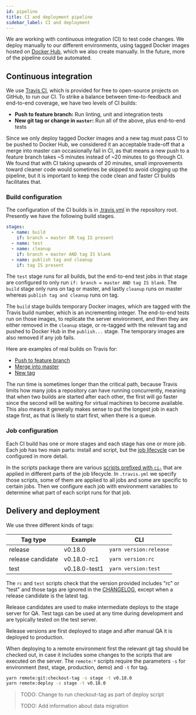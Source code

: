 ```yaml
---
id: pipeline
title: CI and deployment pipeline
sidebar_label: CI and deployment
---
```


We are working with continuous integration (CI) to test code changes. We deploy
manually to our different environments, using tagged Docker images hosted on
[Docker Hub](https://hub.docker.com/), which we also create manually. In the
future, more of the pipeline could be automated.

## Continuous integration

We use [Travis CI](https://travis-ci.org), which is provided for free to
open-source projects on GitHub, to run our CI. To strike a balance between
time-to-feedback and end-to-end coverage, we have two levels of CI builds:

- **Push to feature branch:** Run linting, unit and integration tests
- **New git tag or change in `master`:** Run all of the above, plus end-to-end
  tests

Since we only deploy tagged Docker images and a new tag must pass CI to be
pushed to Docker Hub, we considered it an acceptable trade-off that a merge into
master can occasionally fail in CI, as that means a new push to a feature branch
takes ~5 minutes instead of ~20 minutes to go through CI. We found that with CI
taking upwards of 20 minutes, small improvements toward cleaner code would
sometimes be skipped to avoid clogging up the pipeline, but it is important to
keep the code clean and faster CI builds facilitates that.

### Build configuration

The configuration of the CI builds is in
[.travis.yml](https://github.com/DINA-Web/dina-collections/blob/master/.travis.yml)
in the repository root. Presently we have the following build stages.

```yaml
stages:
  - name: build
    if: branch = master OR tag IS present
  - name: test
  - name: cleanup
    if: branch = master AND tag IS blank
  - name: publish tag and cleanup
    if: tag IS present
```

The `test` stage runs for all builds, but the end-to-end test jobs in that stage
are configured to only run `if: branch = master AND tag IS blank`. The `build`
stage only runs on tag or master, and lastly `cleanup` runs on master whereas
`publish tag and cleanup` runs on tag.

The `build` stage builds temporary Docker images, which are tagged with the
Travis build number, which is an incrementing integer. The end-to-end tests run
on those images, to replicate the server environment, and then they are either
removed in the `cleanup` stage, or re-tagged with the relevant tag and pushed to
Docker Hub in the `publish...` stage. The temporary images are also removed if
any job fails.

Here are examples of real builds on Travis for:

- [Push to feature branch](https://travis-ci.org/DINA-Web/dina-collections/builds/514668028)
- [Merge into master](https://travis-ci.org/DINA-Web/dina-collections/builds/514690822)
- [New tag](https://travis-ci.org/DINA-Web/dina-collections/builds/515082657)

The run time is sometimes longer than the critical path, because Travis limits
how many jobs a repository can have running concurrently, meaning that when two
builds are started after each other, the first will go faster since the second
will be waiting for virtual machines to become available. This also means it
generally makes sense to put the longest job in each stage first, as that is
likely to start first, when there is a queue.

### Job configuration

Each CI build has one or more stages and each stage has one or more job. Each
job has two main parts: install and script, but the
[job lifecycle](https://docs.travis-ci.com/user/job-lifecycle/) can be
configured in more detail.

In the scripts package there are various
[scripts prefixed with `ci-`](https://github.com/DINA-Web/dina-collections/tree/master/packages/scripts/src/bash)
that are applied in different parts of the job lifecycle. In `.travis.yml` we
specify those scripts, some of them are applied to all jobs and some are
specific to certain jobs. Then we configure each job with environment variables
to determine what part of each script runs for that job.

## Delivery and deployment

We use three different kinds of tags:

| Tag type          | Example       | CLI                    |
| ----------------- | ------------- | ---------------------- |
| release           | v0.18.0       | `yarn version:release` |
| release candidate | v0.18.0-rc1   | `yarn version:rc`      |
| test              | v0.18.0-test1 | `yarn version:test`    |

The `rc` and `test` scripts check that the version provided includes "rc" or
"test" and those tags are ignored in the
[CHANGELOG](https://github.com/DINA-Web/dina-collections/blob/master/CHANGELOG.md),
except when a release candidate is the latest tag.

Release candidates are used to make intermediate deploys to the stage server for
QA. Test tags can be used at any time during development and are typically
tested on the test server.

Release versions are first deployed to stage and after manual QA it is deployed
to production.

When deploying to a remote environment first the relevant git tag should be
checked out, in case it includes some changes to the scripts that are executed
on the server. The `remote:*` scripts require the parameters `-s` for
environment (test, stage, production, demo) and `-t` for tag.

```bash
yarn remote:git:checkout-tag -s stage -t v0.18.0
yarn remote:deploy -s stage -t v0.18.0
```

> TODO: Change to run checkout-tag as part of deploy script
>
> TODO: Add information about data migration
